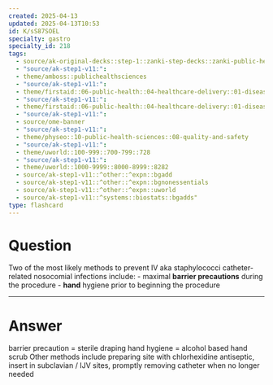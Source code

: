 ```yaml
---
created: 2025-04-13
updated: 2025-04-13T10:53
id: K/sS87SOEL
specialty: gastro
specialty_id: 218
tags:
  - source/ak-original-decks::step-1::zanki-step-decks::zanki-public-health-sciences::healthcare-delivery-&-quality-and-safety
  - "source/ak-step1-v11:": 
  - theme/amboss::publichealthsciences
  - "source/ak-step1-v11:": 
  - theme/firstaid::06-public-health::04-healthcare-delivery::01-disease-prevention
  - "source/ak-step1-v11:": 
  - theme/firstaid::06-public-health::04-healthcare-delivery::01-disease-prevention::primary
  - "source/ak-step1-v11:": 
  - source/ome-banner
  - "source/ak-step1-v11:": 
  - theme/physeo::10-public-health-sciences::08-quality-and-safety
  - "source/ak-step1-v11:": 
  - theme/uworld::100-999::700-799::728
  - "source/ak-step1-v11:": 
  - theme/uworld::1000-9999::8000-8999::8282
  - source/ak-step1-v11::^other::^expn::bgadd
  - source/ak-step1-v11::^other::^expn::bgnonessentials
  - source/ak-step1-v11::^other::^expn::uworld
  - source/ak-step1-v11::^systems::biostats::bgadds"
type: flashcard
---
```


# Question
Two of the most likely methods to prevent IV aka staphylococci catheter-related nosocomial infections include:   - maximal **barrier precautions** during the procedure - **hand** hygiene prior to beginning the procedure

---

# Answer
barrier precaution = sterile draping hand hygiene = alcohol based hand scrub   Other methods include preparing site with chlorhexidine antiseptic, insert in subclavian / IJV sites, promptly removing catheter when no longer needed